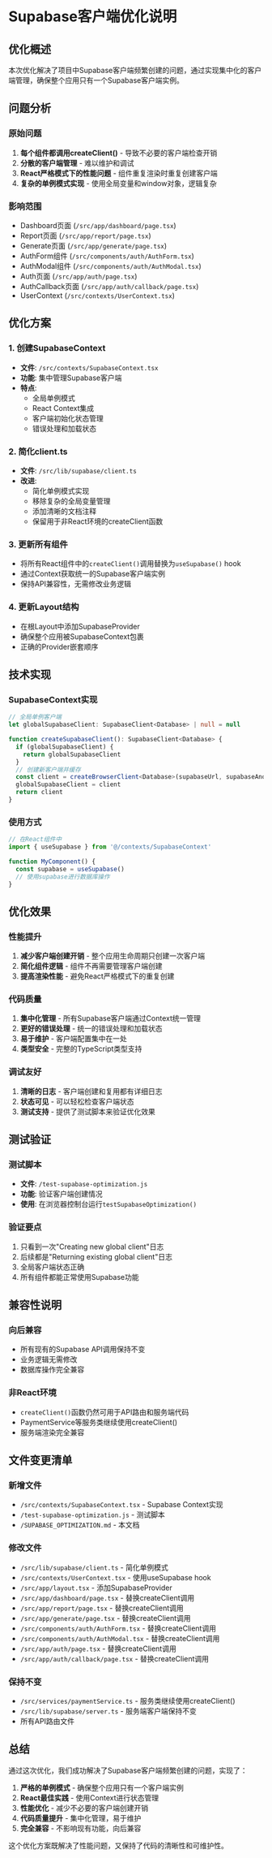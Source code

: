 # Supabase客户端优化说明

## 优化概述

本次优化解决了项目中Supabase客户端频繁创建的问题，通过实现集中化的客户端管理，确保整个应用只有一个Supabase客户端实例。

## 问题分析

### 原始问题
1. **每个组件都调用createClient()** - 导致不必要的客户端检查开销
2. **分散的客户端管理** - 难以维护和调试
3. **React严格模式下的性能问题** - 组件重复渲染时重复创建客户端
4. **复杂的单例模式实现** - 使用全局变量和window对象，逻辑复杂

### 影响范围
- Dashboard页面 (`/src/app/dashboard/page.tsx`)
- Report页面 (`/src/app/report/page.tsx`) 
- Generate页面 (`/src/app/generate/page.tsx`)
- AuthForm组件 (`/src/components/auth/AuthForm.tsx`)
- AuthModal组件 (`/src/components/auth/AuthModal.tsx`)
- Auth页面 (`/src/app/auth/page.tsx`)
- AuthCallback页面 (`/src/app/auth/callback/page.tsx`)
- UserContext (`/src/contexts/UserContext.tsx`)

## 优化方案

### 1. 创建SupabaseContext
- **文件**: `/src/contexts/SupabaseContext.tsx`
- **功能**: 集中管理Supabase客户端
- **特点**: 
  - 全局单例模式
  - React Context集成
  - 客户端初始化状态管理
  - 错误处理和加载状态

### 2. 简化client.ts
- **文件**: `/src/lib/supabase/client.ts`
- **改进**:
  - 简化单例模式实现
  - 移除复杂的全局变量管理
  - 添加清晰的文档注释
  - 保留用于非React环境的createClient函数

### 3. 更新所有组件
- 将所有React组件中的`createClient()`调用替换为`useSupabase()` hook
- 通过Context获取统一的Supabase客户端实例
- 保持API兼容性，无需修改业务逻辑

### 4. 更新Layout结构
- 在根Layout中添加SupabaseProvider
- 确保整个应用被SupabaseContext包裹
- 正确的Provider嵌套顺序

## 技术实现

### SupabaseContext实现
```typescript
// 全局单例客户端
let globalSupabaseClient: SupabaseClient<Database> | null = null

function createSupabaseClient(): SupabaseClient<Database> {
  if (globalSupabaseClient) {
    return globalSupabaseClient
  }
  // 创建新客户端并缓存
  const client = createBrowserClient<Database>(supabaseUrl, supabaseAnonKey)
  globalSupabaseClient = client
  return client
}
```

### 使用方式
```typescript
// 在React组件中
import { useSupabase } from '@/contexts/SupabaseContext'

function MyComponent() {
  const supabase = useSupabase()
  // 使用supabase进行数据库操作
}
```

## 优化效果

### 性能提升
1. **减少客户端创建开销** - 整个应用生命周期只创建一次客户端
2. **简化组件逻辑** - 组件不再需要管理客户端创建
3. **提高渲染性能** - 避免React严格模式下的重复创建

### 代码质量
1. **集中化管理** - 所有Supabase客户端通过Context统一管理
2. **更好的错误处理** - 统一的错误处理和加载状态
3. **易于维护** - 客户端配置集中在一处
4. **类型安全** - 完整的TypeScript类型支持

### 调试友好
1. **清晰的日志** - 客户端创建和复用都有详细日志
2. **状态可见** - 可以轻松检查客户端状态
3. **测试支持** - 提供了测试脚本来验证优化效果

## 测试验证

### 测试脚本
- **文件**: `/test-supabase-optimization.js`
- **功能**: 验证客户端创建情况
- **使用**: 在浏览器控制台运行`testSupabaseOptimization()`

### 验证要点
1. 只看到一次"Creating new global client"日志
2. 后续都是"Returning existing global client"日志
3. 全局客户端状态正确
4. 所有组件都能正常使用Supabase功能

## 兼容性说明

### 向后兼容
- 所有现有的Supabase API调用保持不变
- 业务逻辑无需修改
- 数据库操作完全兼容

### 非React环境
- `createClient()`函数仍然可用于API路由和服务端代码
- PaymentService等服务类继续使用createClient()
- 服务端渲染完全兼容

## 文件变更清单

### 新增文件
- `/src/contexts/SupabaseContext.tsx` - Supabase Context实现
- `/test-supabase-optimization.js` - 测试脚本
- `/SUPABASE_OPTIMIZATION.md` - 本文档

### 修改文件
- `/src/lib/supabase/client.ts` - 简化单例模式
- `/src/contexts/UserContext.tsx` - 使用useSupabase hook
- `/src/app/layout.tsx` - 添加SupabaseProvider
- `/src/app/dashboard/page.tsx` - 替换createClient调用
- `/src/app/report/page.tsx` - 替换createClient调用
- `/src/app/generate/page.tsx` - 替换createClient调用
- `/src/components/auth/AuthForm.tsx` - 替换createClient调用
- `/src/components/auth/AuthModal.tsx` - 替换createClient调用
- `/src/app/auth/page.tsx` - 替换createClient调用
- `/src/app/auth/callback/page.tsx` - 替换createClient调用

### 保持不变
- `/src/services/paymentService.ts` - 服务类继续使用createClient()
- `/src/lib/supabase/server.ts` - 服务端客户端保持不变
- 所有API路由文件

## 总结

通过这次优化，我们成功解决了Supabase客户端频繁创建的问题，实现了：

1. **严格的单例模式** - 确保整个应用只有一个客户端实例
2. **React最佳实践** - 使用Context进行状态管理
3. **性能优化** - 减少不必要的客户端创建开销
4. **代码质量提升** - 集中化管理，易于维护
5. **完全兼容** - 不影响现有功能，向后兼容

这个优化方案既解决了性能问题，又保持了代码的清晰性和可维护性。
